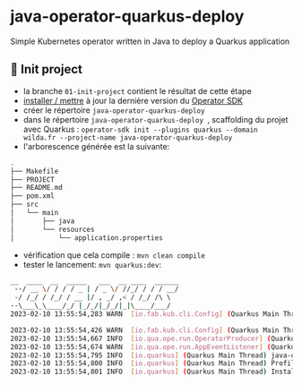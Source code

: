 # java-operator-quarkus-deploy
Simple Kubernetes operator written in Java to deploy a Quarkus application

## 🎉 Init project
 - la branche `01-init-project` contient le résultat de cette étape
 - [installer / mettre](https://sdk.operatorframework.io/docs/installation/) à jour la dernière version du [Operator SDK](https://sdk.operatorframework.io/) 
 - créer le répertoire `java-operator-quarkus-deploy`
 - dans le répertoire `java-operator-quarkus-deploy `, scaffolding du projet avec Quarkus : `operator-sdk init --plugins quarkus --domain wilda.fr --project-name java-operator-quarkus-deploy`
 - l'arborescence générée est la suivante:
```bash
.
├── Makefile
├── PROJECT
├── README.md
├── pom.xml
├── src
│   └── main
│       ├── java
│       └── resources
│           └── application.properties
```
 - vérification que cela compile : `mvn clean compile`
 - tester le lancement: `mvn quarkus:dev`:
```bash
__  ____  __  _____   ___  __ ____  ______ 
 --/ __ \/ / / / _ | / _ \/ //_/ / / / __/ 
 -/ /_/ / /_/ / __ |/ , _/ ,< / /_/ /\ \   
--\___\_\____/_/ |_/_/|_/_/|_|\____/___/   
2023-02-10 13:55:54,283 WARN  [io.fab.kub.cli.Config] (Quarkus Main Thread) Found multiple Kubernetes config files [[/home/ubuntu/config/k8s/knative.yml, /home/ubuntu/config/k8s/kubeconfig-example2.yml]], using the first one: [/home/ubuntu/config/k8s/knative.yml]. If not desired file, please change it by doing `export KUBECONFIG=/path/to/kubeconfig` on Unix systems or `$Env:KUBECONFIG=/path/to/kubeconfig` on Windows.

2023-02-10 13:55:54,426 WARN  [io.fab.kub.cli.Config] (Quarkus Main Thread) Found multiple Kubernetes config files [[/home/ubuntu/config/k8s/knative.yml, /home/ubuntu/config/k8s/kubeconfig-example2.yml]], using the first one: [/home/ubuntu/config/k8s/knative.yml]. If not desired file, please change it by doing `export KUBECONFIG=/path/to/kubeconfig` on Unix systems or `$Env:KUBECONFIG=/path/to/kubeconfig` on Windows.
2023-02-10 13:55:54,667 INFO  [io.qua.ope.run.OperatorProducer] (Quarkus Main Thread) Quarkus Java Operator SDK extension 4.0.3 (commit: d88d41d on branch: d88d41d78baf198fa4e69d1205f9d19ee04d8c60) built on Thu Oct 06 20:26:39 UTC 2022
2023-02-10 13:55:54,674 WARN  [io.qua.ope.run.AppEventListener] (Quarkus Main Thread) No Reconciler implementation was found so the Operator was not started.
2023-02-10 13:55:54,795 INFO  [io.quarkus] (Quarkus Main Thread) java-operator-quarkus-deploy 0.0.1-SNAPSHOT on JVM (powered by Quarkus 2.13.1.Final) started in 5.591s. Listening on: http://localhost:8080
2023-02-10 13:55:54,800 INFO  [io.quarkus] (Quarkus Main Thread) Profile dev activated. Live Coding activated.
2023-02-10 13:55:54,801 INFO  [io.quarkus] (Quarkus Main Thread) Installed features: [cdi, kubernetes, kubernetes-client, micrometer, openshift-client, operator-sdk, smallrye-context-propagation, smallrye-health, vertx]
```